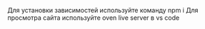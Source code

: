 Для установки зависимостей используйте команду npm i
Для просмотра сайта используйте oven live server в vs code
